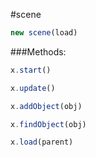 #scene

```javascript
new scene(load)
```

###Methods:

```javascript
x.start()
```

```javascript
x.update()
```

```javascript
x.addObject(obj)
```

```javascript
x.findObject(obj)
```

```javascript
x.load(parent)
```

